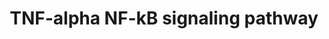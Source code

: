 ---
annotations:
- id: PW:0000003
  parent: signaling pathway
  type: Pathway Ontology
  value: signaling pathway
- id: DOID:162
  parent: disease of cellular proliferation
  type: Disease Ontology
  value: cancer
- id: PW:0000605
  parent: disease pathway
  type: Pathway Ontology
  value: cancer pathway
authors:
- MaintBot
- MirellaKalafati
- Fehrhart
- L Dupuis
- Eweitz
description: ''
last-edited: 2021-05-15
organisms:
- Danio rerio
redirect_from:
- /index.php/Pathway:WP1369
- /instance/WP1369
revision: null
schema-jsonld:
- '@context': https://schema.org/
  '@id': https://wikipathways.github.io/pathways/WP1369.html
  '@type': Dataset
  creator:
    '@type': Organization
    name: WikiPathways
  description: ''
  keywords:
  - AKAP8
  - ASE1
  - BCL7A
  - BIRC3
  - BTRC
  - CASP3
  - CASP8AP2
  - CDC34
  - DBC1
  - DDX3
  - DPF2
  - FBXW11
  - FLNA
  - GTF2I
  - Gene
  - Gene Symbol
  - HDAC2
  - HIST3H3
  - IKBKE
  - IQGAP2
  - LOC100005446
  - LOC100149852
  - LOC100150217
  - LOC100150926
  - LOC556379
  - LOC558321
  - LOC559441
  - LOC563727
  - LOC564254
  - LOC564279
  - LOC564497
  - LOC564899
  - LOC565173
  - LOC565656
  - LOC567476
  - LOC571171
  - LOC791511
  - LOC792188
  - LOC792354
  - LOC795364
  - LOC796190
  - MAP3K14
  - MAP3K7IP2
  - NALP4
  - NFKB1
  - NFKBIA
  - NFKBIB
  - PEG3
  - PIAS3
  - PKN1
  - PML
  - POLR1A
  - POLR1B
  - PSMC1
  - PSMD13
  - REL
  - RELB
  - SKP1A
  - SUMO1
  - T2BP
  - TNF
  - TNFRSF8
  - TRAF5
  - UNC5CL
  - USP11
  - USP2
  - YWHAB
  - YWHAG
  - YWHAQ
  - YWHAZ
  - actl6a
  - akt2
  - birc2
  - capn3
  - casp2
  - casp7
  - casp8
  - casp8l2
  - cav1
  - cdc37
  - cflar
  - chuk
  - ck2b
  - cops3
  - cradd
  - crebbpb
  - cul1a
  - cyld
  - dap1a
  - eif4a3
  - fadd
  - faf1
  - fancd2
  - fbl
  - fkbp5
  - gab1
  - gnb2l1
  - gsk3b
  - hdac1
  - hdac6
  - hsp90a.2
  - hsp90ab1
  - hspb1
  - ikbkapl
  - ikbkb
  - ikbkg
  - kcnq1
  - kpna2
  - kpna3
  - ktn1
  - lrpprc
  - map3k3
  - map3k7ip1
  - map3k7ip3l
  - mcm5
  - mcm7
  - nfkb2
  - nfkbiz
  - nkiras1
  - nr2c2
  - papolb
  - pbp
  - pdcd2
  - pfdn2
  - polr1c
  - polr1e
  - ppp1r13l
  - prkcz
  - psmb5
  - psmc2
  - psmc3
  - psmd1
  - psmd12
  - psmd3
  - psmd6
  - psmd7
  - ptk2.1
  - ptpn11
  - rela
  - ripk1l
  - ripk2
  - ripk3l
  - rpl30
  - rpl4
  - rpl6
  - rpl8
  - rps11
  - rps13
  - rps6kb1
  - si:dkey-220o5.3
  - smarca4
  - smarcb1a
  - smarcc1
  - smarce1
  - src
  - stat1a
  - tbk1
  - tnfrsf1a
  - tnip1
  - tradd
  - traf1
  - traf3
  - traf4a
  - traf6
  - traip
  - trpc4apa
  - txlna
  - ube2d2
  - ube2i
  - wdr68
  - wu:fc75a03
  - wu:fc75f05
  - wu:fj98a08
  - ywhae1
  - ywhah
  - zfand5a
  - zgc:112305
  - zgc:136449
  - zgc:136584
  - zgc:153048
  - zgc:158276
  - zgc:158370
  - zgc:158799
  - zgc:162191
  - zgc:172137
  - zgc:55886
  - zgc:56064
  - zgc:66260
  - zgc:76869
  license: CC0
  name: TNF-alpha NF-kB signaling pathway
seo: CreativeWork
title: TNF-alpha NF-kB signaling pathway
wpid: WP1369
---